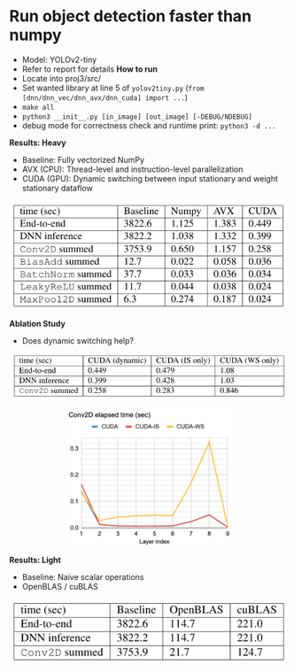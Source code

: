 # Run object detection faster than numpy
- Model: YOLOv2-tiny
- Refer to report for details
**How to run**
- Locate into proj3/src/
- Set wanted library at line 5 of `yolov2tiny.py` (`from [dnn/dnn_vec/dnn_avx/dnn_cuda] import ...`)
- `make all`
- `python3 __init__.py [in_image] [out_image] [-DEBUG/NDEBUG]`
- debug mode for correctness check and runtime print: `python3 -d ...`

**Results: Heavy**
- Baseline: Fully vectorized NumPy
- AVX (CPU): Thread-level and instruction-level parallelization
- CUDA (GPU): Dynamic switching between input stationary and weight stationary dataflow
<p align="center">
  <img width="500" src="./assets/img_4.png">
</p>

**Ablation Study**
- Does dynamic switching help?
<p align="center">
  <img width="500" src="./assets/img_5.png">
</p>
<p align="center">
  <img width="300" src="./assets/img.png">
</p>

**Results: Light**
- Baseline: Naive scalar operations
- OpenBLAS / cuBLAS
<p align="center">
  <img width="500" src="./assets/img_3.png">
</p>
